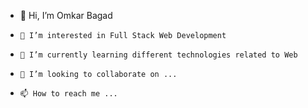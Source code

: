 - 👋 Hi, I’m Omkar Bagad
-     👀 I’m interested in Full Stack Web Development
-     🌱 I’m currently learning different technologies related to Web
-     💞️ I’m looking to collaborate on ...
-     📫 How to reach me ...

<!---
03-Omkar/03-Omkar is a ✨ special ✨ repository because its `README.md` (this file) appears on your GitHub profile.
You can click the Preview link to take a look at your changes.
--->
